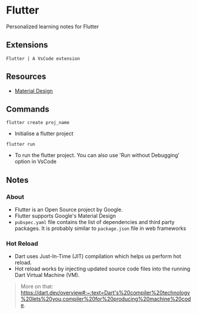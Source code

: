 # Flutter 
Personalized learning notes for Flutter

## Extensions
```
Flutter | A VsCode extension 
```

## Resources
* [Material Design](https://m3.material.io/)

## Commands
```
flutter create proj_name
```
* Initialise a flutter project
```
flutter run 
```
* To run the flutter project. You can also use 'Run without Debugging' option in VsCode

## Notes
### About
* Flutter is an Open Source project by Google. 
* Flutter supports Google's Material Design 
* `pubspec.yaml` file contains the list of dependencies and third party packages. It is probably similar to `package.json` file in web frameworks

### Hot Reload
* Dart uses Just-In-Time (JIT) compilation which helps us perform hot reload. 
* Hot reload works by injecting updated source code files into the running Dart Virtual Machine (VM).
> More on that: https://dart.dev/overview#:~:text=Dart's%20compiler%20technology%20lets%20you,compiler%20for%20producing%20machine%20code.
